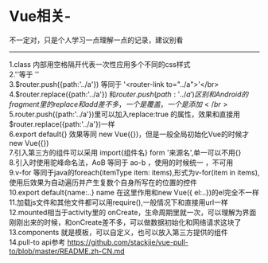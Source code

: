 # Vue相关-
不一定对，只是个人学习一点理解一点的记录，建议别看


----------------------------------------------------------------------------------------
  1.class 内部用空格隔开代表一次性应用多个不同的css样式</br>
  2.'<router-link to="../a">'等于 '<a href="../a"></a>'</br>
  3.$router.push({path:'../a'}) 等同于 '<router-link to="../a">'</br>
  4.$router.replace({path:'../a'}) 和$router.push({path:'../a'}) 区别和Android的fragment里的replace和add差不多，一个是覆盖，一个是添加</br>
  5.$router.push({path:'../a'})里可以加入replace:true 的属性，效果和直接用$router.replace({path:'../a'})一样</br>
  6.export default{} 效果等同 new Vue({})，但是一般全局初始化Vue的时候才new Vue({})</br>
  7.引入第三方的组件可以采用 import{组件名} form '来源名',单一可以不用{}</br>
  8.引入时使用驼峰命名法，AoB 等同于 ao-b ，使用的时候统一 <ao-b>，不可用<AoB> </br>
  9.v-for 等同于java的foreach(itemType item: items),形式为v-for(item in items),使用后效果为自动遍历并产生复数个自身所写在的位置的控件</br>
  10.export default{name:..} name 在这里作用和new Vue({ el:..})的el完全不一样</br>
  11.加载js文件和其他文件都可以用require(),一般情况下和直接用url一样</br>
  12.mounted相当于activity里的 onCreate，生命周期里就一次，可以理解为界面刚刚出来的时候，和onCreate差不多，可以做数据初始化和网络请求这块了</br>
  13.components 就是模板，可以自定义，也可以放入第三方提供的组件</br>
  14.pull-to api参考 https://github.com/stackjie/vue-pull-to/blob/master/README.zh-CN.md</br>
  
